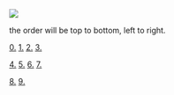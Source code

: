 <img src="https://whitepaper.innovationacademy.kr/common/img/chap3/87-01.jpg">

the order will be top to bottom, left to right.

[0.](https://www.youtube.com/watch?v=D_NpD268Hi0)   [1.](https://www.youtube.com/watch?v=1raQdT9cC8E)   [2.](https://www.youtube.com/watch?v=TK9uGlkLmrA)   [3.](https://www.youtube.com/watch?v=Lor3Je0Fqtk)

[4.](https://www.youtube.com/watch?v=LeANBoIwYWs)   [5.](https://www.youtube.com/watch?v=RnnZocNdH9k)   [6.](https://www.youtube.com/watch?v=nRc1fWsI31k)   [7.](https://www.youtube.com/watch?v=iQDCJCpQIO4)

[8.](https://www.youtube.com/watch?v=SQETCjNw030)   [9.](https://www.youtube.com/watch?v=hQFuUF2BXZg)
